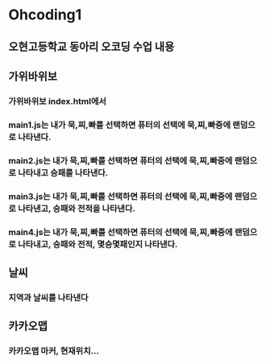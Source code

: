 # Ohcoding1

## 오현고등학교 동아리 오코딩 수업 내용

## 가위바위보

### 가위바위보 index.html에서 
### main1.js는 내가 묵,찌,빠를 선택하면 퓨터의 선택에 묵,찌,빠중에 랜덤으로 나타낸다.
### main2.js는 내가 묵,찌,빠를 선택하면 퓨터의 선택에 묵,찌,빠중에 랜덤으로 나타내고 승패를 나타낸다.
### main3.js는 내가 묵,찌,빠를 선택하면 퓨터의 선택에 묵,찌,빠중에 랜덤으로 나타낸고, 승패와 전적을 나타낸다.
### main4.js는 내가 묵,찌,빠를 선택하면 퓨터의 선택에 묵,찌,빠중에 랜덤으로 나타내고, 승패와 전적, 몇승몇패인지 나타낸다.

## 날씨

### 지역과 날씨를 나타낸다

## 카카오맵

### 카카오맵 마커, 현재위치...
